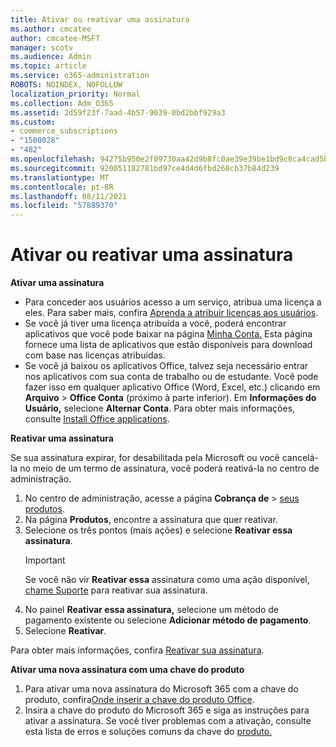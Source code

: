 ```yaml
---
title: Ativar ou reativar uma assinatura
ms.author: cmcatee
author: cmcatee-MSFT
manager: scotv
ms.audience: Admin
ms.topic: article
ms.service: o365-administration
ROBOTS: NOINDEX, NOFOLLOW
localization_priority: Normal
ms.collection: Adm_O365
ms.assetid: 2d59f23f-7aad-4b57-9039-0bd2bbf929a3
ms.custom:
- commerce_subscriptions
- "1500028"
- "482"
ms.openlocfilehash: 94275b950e2f09730aa42d9b8fc0ae39e39be1bd9c8ca4cad5b20926b263fca2
ms.sourcegitcommit: 920051182781bd97ce4d4d6fbd268cb37b84d239
ms.translationtype: MT
ms.contentlocale: pt-BR
ms.lasthandoff: 08/11/2021
ms.locfileid: "57889370"
---
```

# <a name="activate-or-reactivate-a-subscription"></a>Ativar ou reativar uma assinatura

**Ativar uma assinatura**

- Para conceder aos usuários acesso a um serviço, atribua uma licença a eles. Para saber mais, confira [Aprenda a atribuir licenças aos usuários](https://docs.microsoft.com/microsoft-365/admin/manage/assign-licenses-to-users).
- Se você já tiver uma licença atribuída a você, poderá encontrar aplicativos que você pode baixar na página [Minha Conta.](https://portal.office.com/account/#installs) Esta página fornece uma lista de aplicativos que estão disponíveis para download com base nas licenças atribuídas.
- Se você já baixou os aplicativos Office, talvez seja necessário entrar nos aplicativos com sua conta de trabalho ou de estudante. Você pode fazer isso em qualquer aplicativo Office (Word, Excel, etc.) clicando em **Arquivo**  >  **Office Conta** (próximo à parte inferior). Em **Informações do Usuário,** selecione **Alternar Conta**. Para obter mais informações, consulte [Install Office applications](https://docs.microsoft.com/microsoft-365/admin/setup/install-applications).

**Reativar uma assinatura**

Se sua assinatura expirar, for desabilitada pela Microsoft ou você cancelá-la no meio de um termo de assinatura, você poderá reativá-la no centro de administração.
  
1. No centro de administração, acesse a página **Cobrança de** > [seus produtos](https://go.microsoft.com/fwlink/p/?linkid=842054).
2. Na página **Produtos**, encontre a assinatura que quer reativar.
3. Selecione os três pontos (mais ações) e selecione **Reativar essa assinatura**.
    > [!IMPORTANT]
    > Se você não vir **Reativar essa** assinatura como uma ação disponível, [chame Suporte](https://go.microsoft.com/fwlink/p/?linkid=518322) para reativar sua assinatura.
4. No painel **Reativar essa assinatura,** selecione um método de pagamento existente ou selecione **Adicionar método de pagamento**.
5. Selecione **Reativar**.

Para obter mais informações, confira [Reativar sua assinatura](https://docs.microsoft.com/microsoft-365/commerce/subscriptions/reactivate-your-subscription).

**Ativar uma nova assinatura com uma chave do produto**

1. Para ativar uma nova assinatura do Microsoft 365 com a chave do produto, confira[Onde inserir a chave do produto Office](https://support.office.com/article/where-to-enter-your-office-product-key-0a82e5ae-739e-4b92-a6f4-2ec780c185db).
2. Insira a chave do produto do Microsoft 365 e siga as instruções para ativar a assinatura. Se você tiver problemas com a ativação, consulte esta lista de erros e soluções comuns da chave do [produto.](https://docs.microsoft.com/microsoft-365/commerce/product-key-errors-and-solutions)